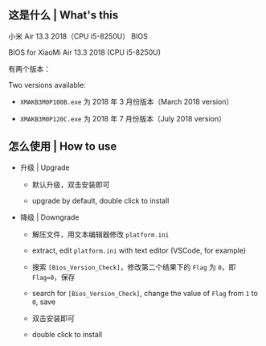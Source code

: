 ## 这是什么 | What's this

小米 Air 13.3 2018（CPU i5-8250U） BIOS

BIOS for XiaoMi Air 13.3 2018 (CPU i5-8250U)

有两个版本：

Two versions available:

- `XMAKB3M0P100B.exe` 为 2018 年 3 月份版本（March 2018 version）

- `XMAKB3M0P120C.exe` 为 2018 年 7 月份版本（July 2018 version）

## 怎么使用 | How to use

- 升级 | Upgrade

    - 默认升级，双击安装即可

    - upgrade by default, double click to install

- 降级 | Downgrade

    - 解压文件，用文本编辑器修改 `platform.ini`

    - extract, edit `platform.ini` with text editor (VSCode, for example)

    - 搜索 `[Bios_Version_Check]`，修改第二个结果下的 `Flag` 为 `0`，即 `Flag=0`，保存

    - search for `[Bios_Version_Check]`, change the value of `Flag` from `1` to `0`, save

    - 双击安装即可

    - double click to install
